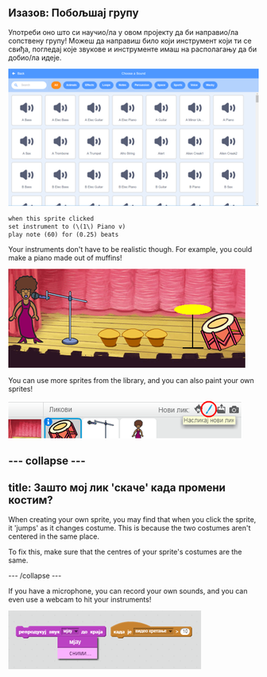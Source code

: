 ## Изазов: Побољшај групу

Употреби оно што си научио/ла у овом пројекту да би направио/ла сопствену групу! Можеш да направиш било који инструмент који ти се свиђа, погледај које звукове и инструменте имаш на располагању да би добио/ла идеје.

![снимак екрана](images/band-ideas-sounds.png)

```blocks3
when this sprite clicked
set instrument to (\(1\) Piano v)
play note (60) for (0.25) beats
```

Your instruments don't have to be realistic though. For example, you could make a piano made out of muffins!

![screenshot](images/band-piano.png)

You can use more sprites from the library, and you can also paint your own sprites!

![screenshot](images/band-draw.png)

## \--- collapse \---

## title: Зашто мој лик 'скаче' када промени костим?

When creating your own sprite, you may find that when you click the sprite, it 'jumps' as it changes costume. This is because the two costumes aren't centered in the same place.

To fix this, make sure that the centres of your sprite's costumes are the same.

\--- /collapse \---

If you have a microphone, you can record your own sounds, and you can even use a webcam to hit your instruments!

![screenshot](images/band-io.png)